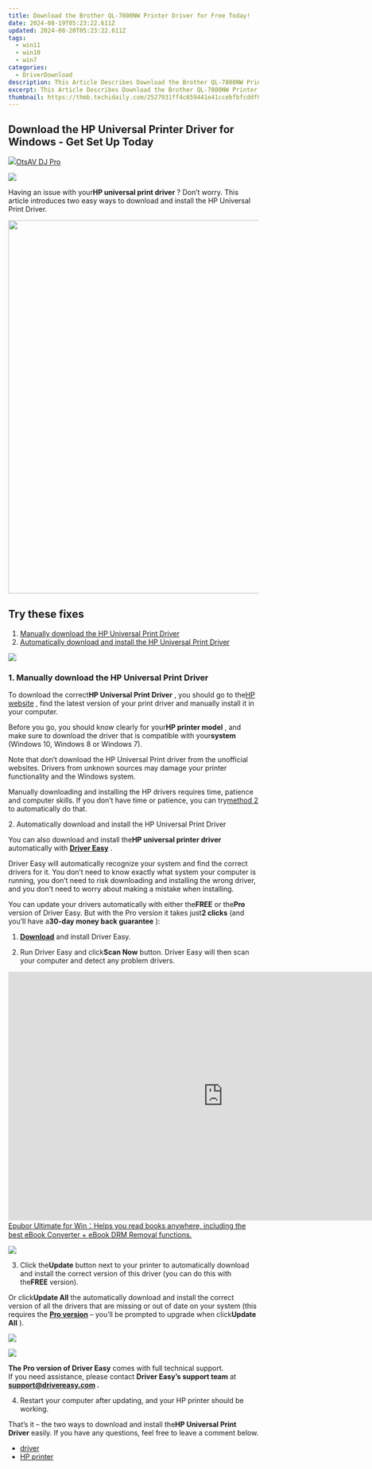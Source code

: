 ```yaml
---
title: Download the Brother QL-7800NW Printer Driver for Free Today!
date: 2024-08-19T05:23:22.611Z
updated: 2024-08-20T05:23:22.611Z
tags:
  - win11
  - win10
  - win7
categories:
  - DriverDownload
description: This Article Describes Download the Brother QL-7800NW Printer Driver for Free Today!
excerpt: This Article Describes Download the Brother QL-7800NW Printer Driver for Free Today!
thumbnail: https://thmb.techidaily.com/2527931ff4c659441e41ccebfbfcddf054977d94a39490ac9b4d8ff28e70d8e5.jfif
---
```


## Download the HP Universal Printer Driver for Windows - Get Set Up Today

<!-- affiliate ads begin -->
<a href="https://otszone.ots7.com/order/checkout.php?PRODS=4713321&QTY=1&AFFILIATE=108875&CART=1"><img src="https://green.ots7.com/screenshots/OtsAV/OtsAVDJ1.90-300x188.jpg" border="0">OtsAV DJ Pro</a>
<!-- affiliate ads end -->
![](https://images.drivereasy.com/wp-content/uploads/2018/05/img_5af2754447a63.jpg)

 Having an issue with your**HP universal print driver** ? Don’t worry. This article introduces two easy ways to download and install the HP Universal Print Driver.

<!-- affiliate ads begin -->
<a href="https://zebaoaffiliateprogram.pxf.io/c/5597632/1853659/21526" target="_top" id="1853659"><img src="//a.impactradius-go.com/display-ad/21526-1853659" border="0" alt="" width="1920" height="750"/></a><img height="0" width="0" src="https://imp.pxf.io/i/5597632/1853659/21526" style="position:absolute;visibility:hidden;" border="0" />
<!-- affiliate ads end -->
## Try these fixes

1. [Manually download the HP Universal Print Driver](https://tools.techidaily.com/drivereasy/download/)
2. [Automatically download and install the HP Universal Print Driver](https://tools.techidaily.com/drivereasy/download/)

<!-- affiliate ads begin -->
<a href="https://secure.2checkout.com/order/checkout.php?PRODS=4728277&QTY=1&AFFILIATE=108875&CART=1"><img src="https://secure.avangate.com/images/merchant/f7f07e7dab09533bc71247a5b29a7373/products/1_iDeviceMessageBox.png" border="0"></a>
<!-- affiliate ads end -->
### 1\. Manually download the HP Universal Print Driver

 To download the correct**HP Universal Print Driver** , you should go to the[HP website](https://support.hp.com/drivers) , find the latest version of your print driver and manually install it in your computer.

 Before you go, you should know clearly for your**HP printer model** , and make sure to download the driver that is compatible with your**system** (Windows 10, Windows 8 or Windows 7).

 Note that don’t download the HP Universal Print driver from the unofficial websites. Drivers from unknown sources may damage your printer functionality and the Windows system.

 Manually downloading and installing the HP drivers requires time, patience and computer skills. If you don’t have time or patience, you can try[method 2](https://tools.techidaily.com/drivereasy/download/) to automatically do that.

 2\. Automatically download and install the HP Universal Print Driver

 You can also download and install the**HP universal printer driver** automatically with **[Driver Easy](https://tools.techidaily.com/drivereasy/download/)**  .

 Driver Easy will automatically recognize your system and find the correct drivers for it. You don’t need to know exactly what system your computer is running, you don’t need to risk downloading and installing the wrong driver, and you don’t need to worry about making a mistake when installing.

 You can update your drivers automatically with either the**FREE** or the**Pro** version of Driver Easy. But with the Pro version it takes just**2 clicks** (and you’ll have a**30-day money back guarantee** ):

 1) **[Download](https://tools.techidaily.com/drivereasy/download/)**  and install Driver Easy.

 2) Run Driver Easy and click**Scan Now** button. Driver Easy will then scan your computer and detect any problem drivers.

<!-- affiliate ads begin -->
<a href="https://secure.2checkout.com/order/checkout.php?PRODS=4599951&QTY=1&AFFILIATE=108875&CART=1"><iframe width="864" height="500" src="https://www.youtube.com/embed/jVnfr5HudQw" title="The Latest and Easiest Solution to Remove Kindle DRM on Windows (without Degrading)" frameborder="0" allow="accelerometer; autoplay; clipboard-write; encrypted-media; gyroscope; picture-in-picture; web-share" referrerpolicy="strict-origin-when-cross-origin" allowfullscreen></iframe>
Epubor Ultimate for Win：Helps you read books anywhere, including the best eBook Converter + eBook DRM Removal functions.</a>
<!-- affiliate ads end -->
![](https://images.drivereasy.com/wp-content/uploads/2018/05/img_5af11f1d25dbe.png)

 3) Click the**Update** button next to your printer to automatically download and install the correct version of this driver (you can do this with the**FREE** version).

 Or click**Update All** the automatically download and install the correct version of all the drivers that are missing or out of date on your system (this requires the **[Pro version](https://tools.techidaily.com/drivereasy/download/)**  – you’ll be prompted to upgrade when click**Update All** ).

<!-- affiliate ads begin -->
<a href="https://secure.2checkout.com/order/checkout.php?PRODS=37100474&QTY=1&AFFILIATE=108875&CART=1"><img src="https://awario.com/images/pages/index/img-leads-1280@1x.avif" border="0"></a>
<!-- affiliate ads end -->
![](https://images.drivereasy.com/wp-content/uploads/2018/05/img_5af11f403b2dc.jpg)

**The Pro version of Driver Easy** comes with full technical support.  
 If you need assistance, please contact **Driver Easy’s support team** at **[support@drivereasy.com](https://tools.techidaily.com/drivereasy/download/) .**

 4) Restart your computer after updating, and your HP printer should be working.

 That’s it – the two ways to download and install the**HP Universal Print Driver** easily. If you have any questions, feel free to leave a comment below.

* [driver](https://tools.techidaily.com/drivereasy/download/)
* [HP printer](https://tools.techidaily.com/drivereasy/download/)

<ins class="adsbygoogle"
     style="display:block"
     data-ad-format="autorelaxed"
     data-ad-client="ca-pub-7571918770474297"
     data-ad-slot="1223367746"></ins>



<ins class="adsbygoogle"
     style="display:block"
     data-ad-client="ca-pub-7571918770474297"
     data-ad-slot="8358498916"
     data-ad-format="auto"
     data-full-width-responsive="true"></ins>



